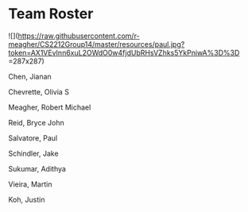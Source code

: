 # Team Roster

![](https://raw.githubusercontent.com/r-meagher/CS2212Group14/master/resources/paul.jpg?token=AX1VEvInn6xuL2OWdO0w4fjdUbRHsVZhks5YkPniwA%3D%3D =287x287)

Chen, Jianan

Chevrette, Olivia S

Meagher, Robert Michael

Reid, Bryce John

Salvatore, Paul

Schindler, Jake

Sukumar, Adithya

Vieira, Martin

Koh, Justin


